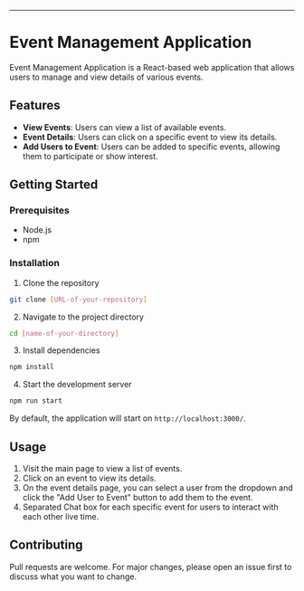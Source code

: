 
---

# Event Management Application

Event Management Application is a React-based web application that allows users to manage and view details of various events.

## Features

- **View Events**: Users can view a list of available events.
- **Event Details**: Users can click on a specific event to view its details.
- **Add Users to Event**: Users can be added to specific events, allowing them to participate or show interest.

## Getting Started

### Prerequisites

- Node.js
- npm

### Installation

1. Clone the repository
```bash
git clone [URL-of-your-repository]
```

2. Navigate to the project directory
```bash
cd [name-of-your-directory]
```

3. Install dependencies
```bash
npm install
```

4. Start the development server
```bash
npm run start
```

By default, the application will start on `http://localhost:3000/`.

## Usage

1. Visit the main page to view a list of events.
2. Click on an event to view its details.
3. On the event details page, you can select a user from the dropdown and click the "Add User to Event" button to add them to the event.
4. Separated Chat box for each specific event for users to interact with each other live time.


## Contributing

Pull requests are welcome. For major changes, please open an issue first to discuss what you want to change.

